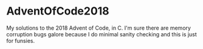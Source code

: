 # AdventOfCode2018

My solutions to the 2018 Advent of Code, in C. I'm sure there are memory corruption bugs galore because I do minimal sanity checking and this is just for funsies. 
